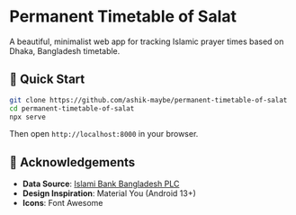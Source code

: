 # Permanent Timetable of Salat

A beautiful, minimalist web app for tracking Islamic prayer times based on Dhaka, Bangladesh timetable.

## 🚀 Quick Start

```bash
git clone https://github.com/ashik-maybe/permanent-timetable-of-salat
cd permanent-timetable-of-salat
npx serve
```

Then open `http://localhost:8000` in your browser.

## 🙏 Acknowledgements

- **Data Source**: [Islami Bank Bangladesh PLC](https://islamibankbd.com/salat-time)
- **Design Inspiration**: Material You (Android 13+)
- **Icons**: Font Awesome
